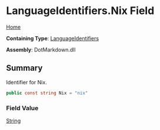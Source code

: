 # LanguageIdentifiers\.Nix Field

[Home](../../../README.md)

**Containing Type**: [LanguageIdentifiers](../README.md)

**Assembly**: DotMarkdown\.dll

## Summary

Identifier for Nix\.

```csharp
public const string Nix = "nix"
```

### Field Value

[String](https://docs.microsoft.com/en-us/dotnet/api/system.string)

